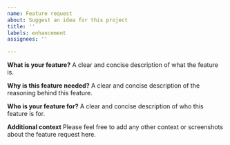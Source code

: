 ```yaml
---
name: Feature request
about: Suggest an idea for this project
title: ''
labels: enhancement
assignees: ''

---
```


**What is your feature?**
A clear and concise description of what the feature is. 

**Why is this feature needed?**
A clear and concise description of the reasoning behind this feature. 

**Who is your feature for?**
A clear and concise description of who this feature is for. 

**Additional context**
Please feel free to add any other context or screenshots about the feature request here.
